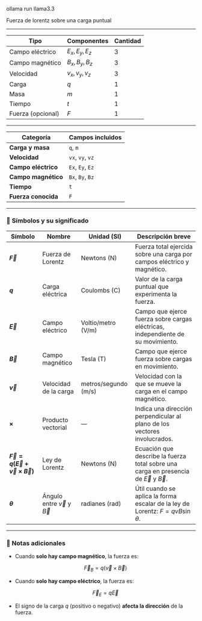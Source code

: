 <!-- cloudflared tunnel --url http://192.168.1.13:8000 -->

ollama run llama3.3

Fuerza de lorentz sobre una carga puntual

---

| Tipo              | Componentes     | Cantidad |
| ----------------- | --------------- | -------- |
| Campo eléctrico   | $E_x, E_y, E_z$ | 3        |
| Campo magnético   | $B_x, B_y, B_z$ | 3        |
| Velocidad         | $v_x, v_y, v_z$ | 3        |
| Carga             | $q$             | 1        |
| Masa              | $m$             | 1        |
| Tiempo            | $t$             | 1        |
| Fuerza (opcional) | $F$             | 1        |

---

| Categoría           | Campos incluidos |
| ------------------- | ---------------- |
| **Carga y masa**    | `q`, `m`         |
| **Velocidad**       | `vx`, `vy`, `vz` |
| **Campo eléctrico** | `Ex`, `Ey`, `Ez` |
| **Campo magnético** | `Bx`, `By`, `Bz` |
| **Tiempo**          | `t`              |
| **Fuerza conocida** | `F`              |

---

### 📘 **Símbolos y su significado**

| Símbolo                                             | Nombre                             | Unidad (SI)          | Descripción breve                                                                            |
| --------------------------------------------------- | ---------------------------------- | -------------------- | -------------------------------------------------------------------------------------------- |
| **$\vec{F}$**                                       | Fuerza de Lorentz                  | Newtons (N)          | Fuerza total ejercida sobre una carga por campos eléctrico y magnético.                      |
| **$q$**                                             | Carga eléctrica                    | Coulombs (C)         | Valor de la carga puntual que experimenta la fuerza.                                         |
| **$\vec{E}$**                                       | Campo eléctrico                    | Voltio/metro (V/m)   | Campo que ejerce fuerza sobre cargas eléctricas, independiente de su movimiento.             |
| **$\vec{B}$**                                       | Campo magnético                    | Tesla (T)            | Campo que ejerce fuerza sobre cargas en movimiento.                                          |
| **$\vec{v}$**                                       | Velocidad de la carga              | metros/segundo (m/s) | Velocidad con la que se mueve la carga en el campo magnético.                                |
| **$\times$**                                        | Producto vectorial                 | —                    | Indica una dirección perpendicular al plano de los vectores involucrados.                    |
| **$\vec{F} = q(\vec{E} + \vec{v} \times \vec{B})$** | Ley de Lorentz                     | Newtons (N)          | Ecuación que describe la fuerza total sobre una carga en presencia de $\vec{E}$ y $\vec{B}$. |
| **$\theta$**                                        | Ángulo entre $\vec{v}$ y $\vec{B}$ | radianes (rad)       | Útil cuando se aplica la forma escalar de la ley de Lorentz: $F = qvB\sin\theta$.            |

---

### 📌 Notas adicionales

* Cuando **solo hay campo magnético**, la fuerza es:

  $$
  \vec{F}_B = q(\vec{v} \times \vec{B})
  $$

* Cuando **solo hay campo eléctrico**, la fuerza es:

  $$
  \vec{F}_E = q\vec{E}
  $$

* El signo de la carga $q$ (positivo o negativo) **afecta la dirección** de la fuerza.
